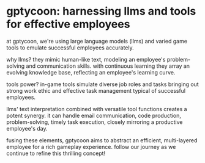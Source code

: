 # gptycoon: harnessing llms and tools for effective employees

at gptycoon, we're using large language models (llms) and varied game tools to emulate successful employees accurately.

why llms? they mimic human-like text, modeling an employee's problem-solving and communication skills. with continuous learning they array an evolving knowledge base, reflecting an employee's learning curve.

tools power? in-game tools simulate diverse job roles and tasks bringing out strong work ethic and effective task management typical of successful employees.

llms' text interpretation combined with versatile tool functions creates a potent synergy. it can handle email communication, code production, problem-solving, timely task execution, closely mirroring a productive employee's day.

fusing these elements, gptycoon aims to abstract an efficient, multi-layered employee for a rich gameplay experience. follow our journey as we continue to refine this thrilling concept!
